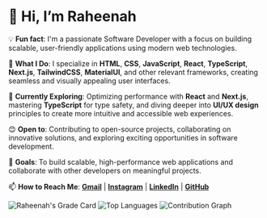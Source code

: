 # 👋 Hi, I’m Raheenah

💡 **Fun fact**: I'm a passionate Software Developer with a focus on building scalable, user-friendly applications using modern web technologies.

👀 **What I Do**: I specialize in **HTML**, **CSS**, **JavaScript**, **React**, **TypeScript**, **Next.js**, **TailwindCSS**, **MaterialUI**, and other relevant frameworks, creating seamless and visually appealing user interfaces.

🌱 **Currently Exploring**: Optimizing performance with **React** and **Next.js**, mastering **TypeScript** for type safety, and diving deeper into **UI/UX design** principles to create more intuitive and accessible web experiences.

😊 **Open to**: Contributing to open-source projects, collaborating on innovative solutions, and exploring exciting opportunities in software development.

💞️ **Goals**: To build scalable, high-performance web applications and collaborate with other developers on meaningful projects.

📫 **How to Reach Me**: **[Gmail](mailto:yraheenah500@gmail.com)** | **[Instagram](https://www.instagram.com/raheena_h/)** | **[LinkedIn](https://www.linkedin.com/in/mohammed-raheenat/)** | **[GitHub](https://github.com/raheenah)**


![Raheenah's Grade Card](https://github-profile-summary-cards.vercel.app/api/cards/stats?username=raheenah&theme=2077)
![Top Languages](https://github-readme-stats.vercel.app/api/top-langs/?username=raheenah&layout=compact&theme=radical)
![Contribution Graph](https://github-readme-activity-graph.cyclic.app/graph?username=raheenah&theme=github)




